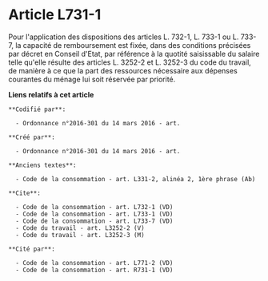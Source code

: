 # Article L731-1

Pour l'application des dispositions des articles L. 732-1, L. 733-1 ou L. 733-7, la capacité de remboursement est fixée, dans
des conditions précisées par décret en Conseil d'Etat, par référence à la quotité saisissable du salaire telle qu'elle
résulte des articles L. 3252-2 et L. 3252-3 du code du travail, de manière à ce que la part des ressources nécessaire aux
dépenses courantes du ménage lui soit réservée par priorité.

**Liens relatifs à cet article**

	**Codifié par**:

	  - Ordonnance n°2016-301 du 14 mars 2016 - art.

	**Créé par**:

	  - Ordonnance n°2016-301 du 14 mars 2016 - art.

	**Anciens textes**:

	  - Code de la consommation - art. L331-2, alinéa 2, 1ère phrase (Ab)

	**Cite**:

	  - Code de la consommation - art. L732-1 (VD)
	  - Code de la consommation - art. L733-1 (VD)
	  - Code de la consommation - art. L733-7 (VD)
	  - Code du travail - art. L3252-2 (V)
	  - Code du travail - art. L3252-3 (M)

	**Cité par**:

	  - Code de la consommation - art. L771-2 (VD)
	  - Code de la consommation - art. R731-1 (VD)
